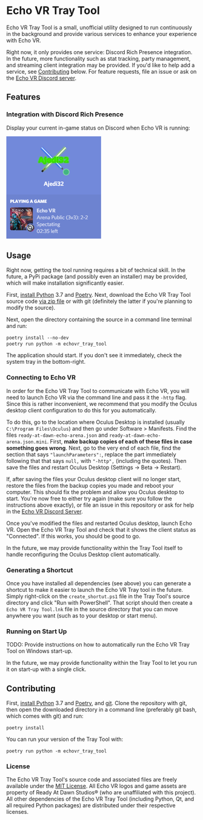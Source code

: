 # Echo VR Tray Tool

Echo VR Tray Tool is a small, unofficial utility designed to run continuously in the background and provide various services to enhance your experience with Echo VR.

Right now, it only provides one service: Discord Rich Presence integration. In the future, more functionality such as stat tracking, party management, and streaming client integration may be provided. If you'd like to help add a service, see [Contributing](#contributing) below. For feature requests, file an issue or ask on the [Echo VR Discord server](https://discord.gg/bPB7v8d).

## Features

### Integration with Discord Rich Presence

Display your current in-game status on Discord when Echo VR is running:

![Screenshot of Discord Rich Presence with the Echo VR Tray Tool](docs/images/discord_presence_screenshot.png)

## Usage

Right now, getting the tool running requires a bit of technical skill. In the future, a PyPi package (and possibly even an installer) may be provided, which will make installation significantly easier.

First, [install Python](https://www.python.org/downloads/) 3.7 and [Poetry](https://github.com/sdispater/poetry#installation). Next, download the Echo VR Tray Tool source code [via zip file](https://github.com/Ajedi32/echovr-tray-tool/releases) or with git (definitely the latter if you're planning to modify the source).

Next, open the directory containing the source in a command line terminal and run:

```
poetry install --no-dev
poetry run python -m echovr_tray_tool
```

The application should start. If you don't see it immediately, check the system tray in the bottom-right.

### Connecting to Echo VR

In order for the Echo VR Tray Tool to communicate with Echo VR, you will need to launch Echo VR via the command line and pass it the `-http` flag. Since this is rather inconvenient, we recommend that you modify the Oculus desktop client configuration to do this for you automatically.

To do this, go to the location where Oculus Desktop is installed (usually `C:\Program Files\Oculus`) and then go under Software > Manifests. Find the files `ready-at-dawn-echo-arena.json` and `ready-at-dawn-echo-arena.json.mini`. First, **make backup copies of each of these files in case something goes wrong**. Next, go to the very end of each file, find the section that says `"launchParameters":`, replace the part immediately following that that says `null,` with `"-http",` (including the quotes). Then save the files and restart Oculus Desktop (Settings -> Beta -> Restart).

If, after saving the files your Oculus desktop client will no longer start, restore the files from the backup copies you made and reboot your computer. This should fix the problem and allow you Oculus desktop to start. You're now free to either try again (make sure you follow the instructions above exactly), or file an issue in this repository or ask for help in the [Echo VR Discord Server](https://discord.gg/bPB7v8d).

Once you've modified the files and restarted Oculus desktop, launch Echo VR. Open the Echo VR Tray Tool and check that it shows the client status as "Connected". If this works, you should be good to go.

In the future, we may provide functionality within the Tray Tool itself to handle reconfiguring the Oculus Desktop client automatically.

### Generating a Shortcut

Once you have installed all dependencies (see above) you can generate a shortcut to make it easier to launch the Echo VR Tray tool in the future. Simply right-click on the `create_shortut.ps1` file in the Tray Tool's source directory and click "Run with PowerShell". That script should then create a `Echo VR Tray Tool.lnk` file in the source directory that you can move anywhere you want (such as to your desktop or start menu).

### Running on Start Up

TODO: Provide instructions on how to automatically run the Echo VR Tray Tool on Windows start-up.

In the future, we may provide functionality within the Tray Tool to let you run it on start-up with a single click.

## Contributing

First, [install Python](https://www.python.org/downloads/) 3.7 and [Poetry](https://github.com/sdispater/poetry#installation), and [git](https://git-scm.com/). Clone the repository with git, then open the downloaded directory in a command line (preferably git bash, which comes with git) and run:

```
poetry install
```

You can run your version of the Tray Tool with:

```
poetry run python -m echovr_tray_tool
```

### License

The Echo VR Tray Tool's source code and associated files are freely available under the [MIT License](./MIT_LICENSE). All Echo VR logos and game assets are property of Ready At Dawn Studios® (who are unaffiliated with this project). All other dependencies of the Echo VR Tray Tool (including Python, Qt, and all required Python packages) are distributed under their respective licenses.
